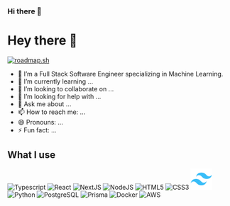 ### Hi there 👋

# Hey there 👋

[![roadmap.sh](https://api.roadmap.sh/v1-badge/wide/653a18e9602c6661a55ee03c?variant=dark)](https://roadmap.sh)

- 🔭 I’m a Full Stack Software Engineer specializing in Machine Learning.
- 🌱 I’m currently learning ...
- 👯 I’m looking to collaborate on ...
- 🤔 I’m looking for help with ...
- 💬 Ask me about ...
- 📫 How to reach me: ...
- 😄 Pronouns: ...
- ⚡ Fun fact: ...

## What I use

<div>
  <img width="48" height="48" src="https://cdn.jsdelivr.net/gh/devicons/devicon/icons/typescript/typescript-original.svg" alt="Typescript" title="Typescript 😎"/>
  <img width="48" height="48" src="https://cdn.jsdelivr.net/gh/devicons/devicon/icons/react/react-original.svg" alt="React" title="React"/>
  <img width="48" height="48" src="https://cdn.jsdelivr.net/gh/devicons/devicon/icons/nextjs/nextjs-original.svg" alt="NextJS" title="NextJS"/>
  <img width="48" height="48" src="https://cdn.jsdelivr.net/gh/devicons/devicon/icons/nodejs/nodejs-original.svg" alt="NodeJS" title="NodeJS"/>
  <img width="48" height="48" src="https://cdn.jsdelivr.net/gh/devicons/devicon/icons/html5/html5-original.svg" alt="HTML5" title="HTML5"/>
  <img width="48" height="48" src="https://cdn.jsdelivr.net/gh/devicons/devicon/icons/css3/css3-original.svg" alt="CSS3" title="CSS3"/>
  <img width="48" height="48" src="https://github.com/devicons/devicon/blob/v2.16.0/icons/tailwindcss/tailwindcss-original.svg" alt="TailwindCSS" title="TailwindCSS"/>
  <img width="48" height="48" src="https://cdn.jsdelivr.net/gh/devicons/devicon/icons/python/python-original.svg" alt="Python" title="Python"/>
  <img width="48" height="48" src="https://cdn.jsdelivr.net/gh/devicons/devicon@latest/icons/postgresql/postgresql-original.svg" alt="PostgreSQL" title="PostgreSQL" />
  <img width="48" height="48" src="https://cdn.jsdelivr.net/gh/devicons/devicon@latest/icons/prisma/prisma-original.svg" alt="Prisma" title="Prisma"/>
  <img width="48" height="48" src="https://cdn.jsdelivr.net/gh/devicons/devicon@latest/icons/docker/docker-original.svg" alt="Docker" title="Docker"/>
  <img width="48" height="48" src="https://cdn.jsdelivr.net/gh/devicons/devicon@latest/icons/amazonwebservices/amazonwebservices-original-wordmark.svg" alt="AWS" title="AWS"/>
</div>


##

<!--- <a href="https://www.linkedin.com/in/gerald-t-b851bb252/" title="Linkedin Profile">
  <img src="https://img.shields.io/badge/Linkedin-Gerald%20T-blue?logo=linkedin&logoColor=white" alt="Linkedin Shield"/>
</a> --->

